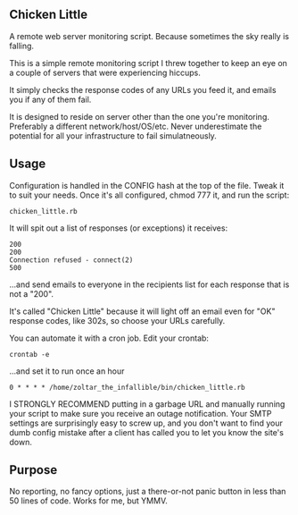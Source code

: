 Chicken Little
--------------

A remote web server monitoring script.  Because sometimes the sky really is falling.

This is a simple remote monitoring script I threw together to keep an eye on a couple of servers that were experiencing hiccups.

It simply checks the response codes of any URLs you feed it, and emails you if any of them fail.

It is designed to reside on server other than the one you're monitoring.  Preferably a different network/host/OS/etc.  Never underestimate the potential for all your infrastructure to fail simulatneously.

Usage
-----

Configuration is handled in the CONFIG hash at the top of the file.  Tweak it to suit your needs.  Once it's all configured, chmod 777 it, and run the script:

    chicken_little.rb

It will spit out a list of responses (or exceptions) it receives:

    200
    200
    Connection refused - connect(2)
    500

...and send emails to everyone in the recipients list for each response that is not a "200".

It's called "Chicken Little" because it will light off an email even for "OK" response codes, like 302s, so choose your URLs carefully.

You can automate it with a cron job.  Edit your crontab:

    crontab -e

...and set it to run once an hour

    0 * * * * /home/zoltar_the_infallible/bin/chicken_little.rb

I STRONGLY RECOMMEND putting in a garbage URL and manually running your script to make sure you receive an outage notification.  Your SMTP settings are surprisingly easy to screw up, and you don't want to find your dumb config mistake after a client has called you to let you know the site's down.

Purpose
-------

No reporting, no fancy options, just a there-or-not panic button in less than 50 lines of code.  Works for me, but YMMV.

